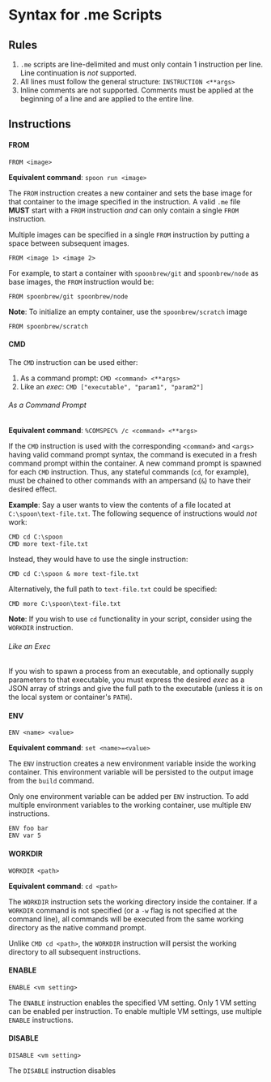 # Syntax for .me Scripts

## Rules

1. `.me` scripts are line-delimited and must only contain 1 instruction per line. Line continuation is *not* supported. 
2. All lines must follow the general structure: `INSTRUCTION <**args>`
3. Inline comments are not supported. Comments must be applied at the beginning of a line and are applied to the entire line. 

## Instructions

#### FROM

	FROM <image>

**Equivalent command**: `spoon run <image>`

The `FROM` instruction creates a new container and sets the base image for that container to the image specified in the instruction. A valid `.me` file **MUST** start with a `FROM` instruction *and* can only contain a single `FROM` instruction. 

Multiple images can be specified in a single `FROM` instruction by putting a space between subsequent images. 

	FROM <image 1> <image 2>

For example, to start a container with `spoonbrew/git` and `spoonbrew/node` as base images, the `FROM` instruction would be: 

	FROM spoonbrew/git spoonbrew/node

**Note**: To initialize an empty container, use the `spoonbrew/scratch` image

	FROM spoonbrew/scratch

#### CMD

The `CMD` instruction can be used either: 

1. As a command prompt: `CMD <command> <**args>`
2. Like an *exec*: `CMD ["executable", "param1", "param2"]`

###### As a Command Prompt

**Equivalent command**: `%COMSPEC% /c <command> <**args>`

If the `CMD` instruction is used with the corresponding `<command>` and `<args>` having valid command prompt syntax, the command is executed in a fresh command prompt within the container. A new command prompt is spawned for each `CMD` instruction. Thus, any stateful commands (`cd`, for example), must be chained to other commands with an ampersand (`&`) to have their desired effect. 

**Example**: Say a user wants to view the contents of a file located at `C:\spoon\text-file.txt`. The following sequence of instructions would *not* work: 

	CMD cd C:\spoon
	CMD more text-file.txt

Instead, they would have to use the single instruction:

	CMD cd C:\spoon & more text-file.txt

Alternatively, the full path to `text-file.txt` could be specified:

	CMD more C:\spoon\text-file.txt

**Note**: If you wish to use `cd` functionality in your script, consider using the `WORKDIR` instruction. 

###### Like an Exec

If you wish to spawn a process from an executable, and optionally supply parameters to that executable, you must express the desired *exec* as a JSON array of strings and give the full path to the executable (unless it is on the local system or container's `PATH`). 

#### ENV

	ENV <name> <value>

**Equivalent command**: `set <name>=<value>`

The `ENV` instruction creates a new environment variable inside the working container. This environment variable will be persisted to the output image from the `build` command. 

Only one environment variable can be added per `ENV` instruction. To add multiple environment variables to the working container, use multiple `ENV` instructions. 

	ENV foo bar
	ENV var 5

#### WORKDIR

	WORKDIR <path>

**Equivalent command**: `cd <path>`

The `WORKDIR` instruction sets the working directory inside the container. If a `WORKDIR` command is not specified (or a `-w` flag is not specified at the command line), all commands will be executed from the same working directory as the native command prompt. 

Unlike `CMD cd <path>`, the `WORKDIR` instruction will persist the working directory to all subsequent instructions. 

#### ENABLE

	ENABLE <vm setting>

The `ENABLE` instruction enables the specified VM setting. Only 1 VM setting can be enabled per instruction. To enable multiple VM settings, use multiple `ENABLE` instructions. 

#### DISABLE

	DISABLE <vm setting>

The `DISABLE` instruction disables 

